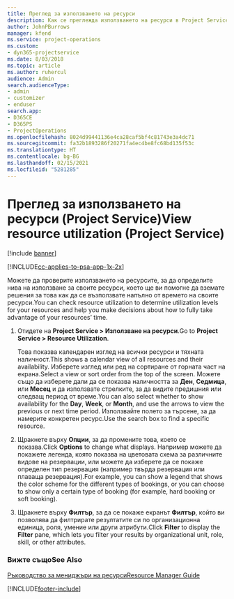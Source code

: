 ```yaml
---
title: Преглед за използването на ресурси
description: Как се преглежда използването на ресурси в Project Service
author: JohnPBurrows
manager: kfend
ms.service: project-operations
ms.custom:
- dyn365-projectservice
ms.date: 8/03/2018
ms.topic: article
ms.author: ruhercul
audience: Admin
search.audienceType:
- admin
- customizer
- enduser
search.app:
- D365CE
- D365PS
- ProjectOperations
ms.openlocfilehash: 8024d99441136e4ca28caf5bf4c81743e3a4dc71
ms.sourcegitcommit: fa32b1893286f20271fa4ec4be8fc68bd135f53c
ms.translationtype: HT
ms.contentlocale: bg-BG
ms.lasthandoff: 02/15/2021
ms.locfileid: "5281285"
---
```

# <a name="view-resource-utilization-project-service"></a><span data-ttu-id="aafe1-103">Преглед за използването на ресурси (Project Service)</span><span class="sxs-lookup"><span data-stu-id="aafe1-103">View resource utilization (Project Service)</span></span>

[!include [banner](../includes/psa-now-project-operations.md)]

[!INCLUDE[cc-applies-to-psa-app-1x-2x](../includes/cc-applies-to-psa-app-1x-2x.md)]

<span data-ttu-id="aafe1-104">Можете да проверите използването на ресурсите, за да определите нива на използване за своите ресурси, което ще ви помогне да вземате решения за това как да се възползвате напълно от времето на своите ресурси.</span><span class="sxs-lookup"><span data-stu-id="aafe1-104">You can check resource utilization to determine utilization levels for your resources and help you make decisions about how to fully take advantage of your resources’ time.</span></span>  
  
1. <span data-ttu-id="aafe1-105">Отидете на **Project Service > Използване на ресурси**.</span><span class="sxs-lookup"><span data-stu-id="aafe1-105">Go to **Project Service > Resource Utilization**.</span></span> 

     <span data-ttu-id="aafe1-106">Това показва календарен изглед на всички ресурси и тяхната наличност.</span><span class="sxs-lookup"><span data-stu-id="aafe1-106">This shows a calendar view of all resources and their availability.</span></span> <span data-ttu-id="aafe1-107">Изберете изглед или ред на сортиране от горната част на екрана.</span><span class="sxs-lookup"><span data-stu-id="aafe1-107">Select a view or sort order from the top of the screen.</span></span> <span data-ttu-id="aafe1-108">Можете също да изберете дали да се показва наличността за **Ден**, **Седмица**, или **Месец** и да използвате стрелките, за да видите предишния или следващ период от време.</span><span class="sxs-lookup"><span data-stu-id="aafe1-108">You can also select whether to show availability for the **Day**, **Week**, or **Month**, and use the arrows to view the previous or next time period.</span></span> <span data-ttu-id="aafe1-109">Използвайте полето за търсене, за да намерите конкретен ресурс.</span><span class="sxs-lookup"><span data-stu-id="aafe1-109">Use the search box to find a specific resource.</span></span>      
  
2. <span data-ttu-id="aafe1-110">Щракнете върху **Опции**, за да промените това, което се показва.</span><span class="sxs-lookup"><span data-stu-id="aafe1-110">Click **Options** to change what displays.</span></span> <span data-ttu-id="aafe1-111">Например можете да покажете легенда, която показва на цветовата схема за различните видове на резервации, или можете да изберете да се покаже определен тип резервация (например твърда резервация или плаваща резервация).</span><span class="sxs-lookup"><span data-stu-id="aafe1-111">For example, you can show a legend that shows the color scheme for the different types of bookings, or you can choose to show only a certain type of booking (for example, hard booking or soft booking).</span></span>  

3. <span data-ttu-id="aafe1-112">Щракнете върху **Филтър**, за да се покаже екранът **Филтър**, който ви позволява да филтрирате резултатите си по организационна единица, роля, умение или други атрибути.</span><span class="sxs-lookup"><span data-stu-id="aafe1-112">Click **Filter** to display the **Filter** pane, which lets you filter your results by organizational unit, role, skill, or other attributes.</span></span>  
  
### <a name="see-also"></a><span data-ttu-id="aafe1-113">Вижте също</span><span class="sxs-lookup"><span data-stu-id="aafe1-113">See Also</span></span>  
 [<span data-ttu-id="aafe1-114">Ръководство за мениджъри на ресурси</span><span class="sxs-lookup"><span data-stu-id="aafe1-114">Resource Manager Guide</span></span>](../psa/resource-manager-guide.md)


[!INCLUDE[footer-include](../includes/footer-banner.md)]